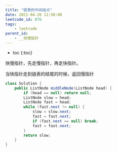 ```yaml
---
title: "链表的中间结点"
date: 2021-04-26 12:58:00
leetcode_id: 876
tags:
    - leetcode
parent_id:
    - __快慢指针
---
```


* toc
{:toc}

快慢指针，先走慢指针，再走快指针。

当快指针走到链表的结尾的时候，返回慢指针

```java
class Solution {
    public ListNode middleNode(ListNode head) {
        if (head == null) return null;
        ListNode slow = head;
        ListNode fast = head;
        while (fast.next != null) {
            slow = slow.next;
            fast = fast.next;
            if (fast.next == null) break;
            fast = fast.next;
        }
        return slow;
    }
}
```
